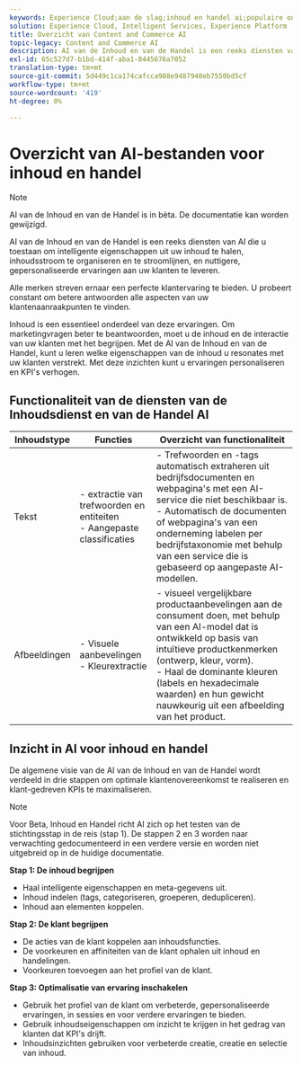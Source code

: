 ```yaml
---
keywords: Experience Cloud;aan de slag;inhoud en handel ai;populaire onderwerpen;Intelligente services;ccai
solution: Experience Cloud, Intelligent Services, Experience Platform
title: Overzicht van Content and Commerce AI
topic-legacy: Content and Commerce AI
description: AI van de Inhoud en van de Handel is een reeks diensten van AI die u toestaat om intelligente eigenschappen uit uw inhoud te halen, inhoudsstroom te organiseren, te stroomlijnen, en nuttigere, gepersonaliseerde ervaringen aan uw klanten te leveren.
exl-id: 65c527d7-b1bd-414f-aba1-8445676a7052
translation-type: tm+mt
source-git-commit: 5d449c1ca174cafcca988e9487940eb7550bd5cf
workflow-type: tm+mt
source-wordcount: '419'
ht-degree: 0%

---
```


# Overzicht van AI-bestanden voor inhoud en handel

>[!NOTE]
>
>AI van de Inhoud en van de Handel is in bèta. De documentatie kan worden gewijzigd.

AI van de Inhoud en van de Handel is een reeks diensten van AI die u toestaan om intelligente eigenschappen uit uw inhoud te halen, inhoudsstroom te organiseren en te stroomlijnen, en nuttigere, gepersonaliseerde ervaringen aan uw klanten te leveren.

Alle merken streven ernaar een perfecte klantervaring te bieden. U probeert constant om betere antwoorden alle aspecten van uw klantenaanraakpunten te vinden.

Inhoud is een essentieel onderdeel van deze ervaringen. Om marketingvragen beter te beantwoorden, moet u de inhoud en de interactie van uw klanten met het begrijpen. Met de AI van de Inhoud en van de Handel, kunt u leren welke eigenschappen van de inhoud u resonates met uw klanten verstrekt. Met deze inzichten kunt u ervaringen personaliseren en KPI&#39;s verhogen.

## Functionaliteit van de diensten van de Inhoudsdienst en van de Handel AI

| Inhoudstype | Functies | Overzicht van functionaliteit |
| --- | --- | --- |
| Tekst | - extractie van trefwoorden en entiteiten <br> - Aangepaste classificaties | - Trefwoorden en -tags automatisch extraheren uit bedrijfsdocumenten en webpagina&#39;s met een AI-service die niet beschikbaar is. <br> - Automatisch de documenten of webpagina&#39;s van een onderneming labelen per bedrijfstaxonomie met behulp van een service die is gebaseerd op aangepaste AI-modellen. |
| Afbeeldingen | - Visuele aanbevelingen <br> - Kleurextractie | - visueel vergelijkbare productaanbevelingen aan de consument doen, met behulp van een AI-model dat is ontwikkeld op basis van intuïtieve productkenmerken (ontwerp, kleur, vorm). <br> - Haal de dominante kleuren (labels en hexadecimale waarden) en hun gewicht nauwkeurig uit een afbeelding van het product. |

## Inzicht in AI voor inhoud en handel

De algemene visie van de AI van de Inhoud en van de Handel wordt verdeeld in drie stappen om optimale klantenovereenkomst te realiseren en klant-gedreven KPIs te maximaliseren.

>[!NOTE]
>
>Voor Beta, Inhoud en Handel richt AI zich op het testen van de stichtingsstap in de reis (stap 1). De stappen 2 en 3 worden naar verwachting gedocumenteerd in een verdere versie en worden niet uitgebreid op in de huidige documentatie.

**Stap 1: De inhoud begrijpen**
- Haal intelligente eigenschappen en meta-gegevens uit.
- Inhoud indelen (tags, categoriseren, groeperen, dedupliceren).
- Inhoud aan elementen koppelen.

**Stap 2: De klant begrijpen**
- De acties van de klant koppelen aan inhoudsfuncties.
- De voorkeuren en affiniteiten van de klant ophalen uit inhoud en handelingen.
- Voorkeuren toevoegen aan het profiel van de klant.

**Stap 3: Optimalisatie van ervaring inschakelen**
- Gebruik het profiel van de klant om verbeterde, gepersonaliseerde ervaringen, in sessies en voor verdere ervaringen te bieden.
- Gebruik inhoudseigenschappen om inzicht te krijgen in het gedrag van klanten dat KPI&#39;s drijft.
- Inhoudsinzichten gebruiken voor verbeterde creatie, creatie en selectie van inhoud.
